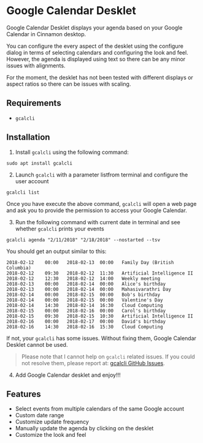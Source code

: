 # Google Calendar Desklet

Google Calendar Desklet displays your agenda based on your Google Calendar in Cinnamon desktop.

You can configure the every aspect of the desklet using the configure dialog in terms of selecting calendars and configuring the look and feel. However, the agenda is displayed using text so there can be any minor issues with alignments.

For the moment, the desklet has not been tested with different displays or aspect ratios so there can be issues with scaling.

## Requirements

 - `gcalcli`

## Installation

  1. Install `gcalcli` using the following command:
  ```
  sudo apt install gcalcli
  ```

  2. Launch `gcalcli` with a parameter listfrom terminal and configure the user account
  ```
  gcalcli list
  ```
  Once you have execute the above command, `gcalcli` will open a web page and ask you to provide the permission to access your Google Calendar.

  3. Run the following command with current date in terminal and see whether `gcalcli` prints your events
  ```
  gcalcli agenda "2/11/2018" "2/18/2018" --nostarted --tsv
  ```
  You should get an output similar to this:
  ```
  2018-02-12	00:00	2018-02-13	00:00	Family Day (British Columbia)
  2018-02-12	09:30	2018-02-12	11:30	Artificial Intelligence II
  2018-02-12	12:30	2018-02-12	14:00	Weekly meeting
  2018-02-13	00:00	2018-02-14	00:00	Alice's birthday
  2018-02-13	00:00	2018-02-14	00:00	Mahasivarathri Day
  2018-02-14	00:00	2018-02-15	00:00	Bob's birthday
  2018-02-14	00:00	2018-02-15	00:00	Valentine's Day
  2018-02-14	14:30	2018-02-14	16:30	Cloud Computing
  2018-02-15	00:00	2018-02-16	00:00	Carol's birthday
  2018-02-15	09:30	2018-02-15	10:30	Artificial Intelligence II
  2018-02-16	00:00	2018-02-17	00:00	David's birthday
  2018-02-16	14:30	2018-02-16	15:30	Cloud Computing
  ```
  If not, your `gcalcli` has some issues. Without fixing them, Google Calendar Desklet cannot be used.
  > Please note that I cannot help on `gcalcli` related issues. If you could not resolve them, please report at: [gcalcli GitHub Issues](https://github.com/insanum/gcalcli/issues).


  4. Add Google Calendar desklet and enjoy!!!


## Features

- Select events from multiple calendars of the same Google account
- Custom date range
- Customize update frequency
- Manually update the agenda by clicking on the desklet
- Customize the look and feel
